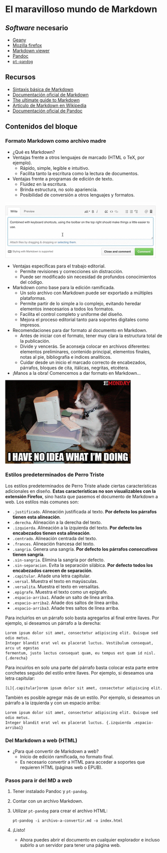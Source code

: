 # El maravilloso mundo de Markdown

## *Software* necesario

* [Geany](http://www.geany.org/)
* [Mozilla firefox](https://www.mozilla.org/en-US/firefox/new/)
* [Markdown viewer](https://addons.mozilla.org/en-US/firefox/addon/markdown-viewer/)
* [Pandoc](http://pandoc.org/)
* [`pt-pandog`](https://github.com/ColectivoPerroTriste/Herramientas/tree/master/Archivo-madre/1-Pandog)

## Recursos

* [Sintaxis básica de Markdown](https://github.com/adam-p/markdown-here/wiki/Markdown-Cheatsheet)
* [Documentación oficial de Markdown](https://daringfireball.net/projects/markdown/syntax)
* [The ultimate guide to Markdown](https://blog.ghost.org/markdown/)
* [Artículo de Markdown en Wikipedia](https://es.wikipedia.org/wiki/Markdown)
* [Documentación oficial de Pandoc](http://pandoc.org/getting-started.html)

## Contenidos del bloque

### Formato Markdown como archivo madre

* ¿Qué es Markdown?
* Ventajas frente a otros lenguajes de marcado (HTML o TeX, por ejemplo).
	* Rápido, simple, legible e intuitivo.
	* Facilita tanto la escritura como la lectura de documentos.
* Ventajas frente a programas de edición de texto.
	* Fluidez en la escritura.
	* Brinda estructura, no solo apariencia.
	* Posibilidad de conversión a otros lenguajes y formatos.

![](recursos/gif05-01.gif)
	
* Ventajas específicas para el trabajo editorial.
	* Permite revisiones y correcciones sin distracción.
	* Puede ser modificado sin necesidad de profundos conocimientos del código.
* Markdown como base para la edición ramificada.
	* Un solo archivo con Markdown puede ser exportado a múltiples plataformas.
	* Permite partir de lo simple a lo complejo, evitando heredar elementos innecesarios a todos los formatos.
	* Facilita el control completo y uniforme del diseño.
	* Mejora el proceso editorial tanto para soportes digitales como impresos.
* Recomendaciones para dar formato al documento en Markdown.
	* Antes de iniciar con el formato, tener muy clara la estructura total de la publicación.
	* Divide y vencerás. Se aconseja colocar en archivos diferentes: elementos preliminares, contenido principal, elementos finales, notas al pie, bibliografía e índices analíticos.
	* Cuidar desde un inicio el marcado correcto de encabezados, párrafos, bloques de cita, itálicas, negritas, etcétera.
* ¡Manos a la obra! Comencemos a dar formato en Markdown...

![](recursos/gif05-02.gif)

### Estilos predeterminados de Perro Triste

Los estilos predeterminados de Perro Triste añade ciertas características adicionales en diseño.
**Estas características no son visualizables con la extensión Firefox**, sino hasta que pasemos el
documento de Markdown a web. Los estilos más comunes son:

* `.justificado`. Alineación justificada al texto. **Por defecto los párrafos tienen esta alineación**.
* `.derecha`. Alineación a la derecha del texto.
* `.izquierda`. Alineación a la izquierda del texto. **Por defecto los encabezados tienen esta alineación**.
* `.centrado`. Alineación centrada del texto.
* `.frances`. Alineación francesa del texto.
* `.sangria`. Genera una sangría. **Por defecto los párrafos *consecutivos* tienen sangría**.
* `.sin-sangria`. Elimina la sangría por defecto.
* `.sin-separacion`. Evita la separación silábica. **Por defecto todos los encabezados carecen de separación**.
* `.capitular`. Añade una letra capitular.
* `.versal`. Muestra el texto en mayúsculas.
* `.versalita`. Muestra el texto en versalitas.
* `.epigrafe`. Muestra el texto como un epígrafe.
* `.espacio-arriba1`. Añade un salto de línea arriba.
* `.espacio-arriba2`. Añade dos saltos de línea arriba.
* `.espacio-arriba3`. Añade tres saltos de línea arriba.

Para incluirlos en un párrafo solo basta agregarlos al final entre llaves.
Por ejemplo, si deseamos un párrafo a la derecha:

```
Lorem ipsum dolor sit amet, consectetur adipiscing elit. Quisque sed odio metus. 
Integer blandit erat vel ex placerat luctus. Vestibulum consequat, arcu ut egestas 
fermentum, justo lectus consequat quam, eu tempus est quam id nisl. {.derecha}
```

Para incuirlos en solo una parte del párrafo basta colocar esta parte entre corchetes
seguido del estilo entre llaves. Por ejemplo, si deseamos una letra capitular:

```
[L]{.capitular}orem ipsum dolor sit amet, consectetur adipiscing elit.
```

También es posible agregar más de un estilo. Por ejemplo, si deseamos un párrafo
a la izquierda y con un espacio arriba:

```
Lorem ipsum dolor sit amet, consectetur adipiscing elit. Quisque sed odio metus. 
Integer blandit erat vel ex placerat luctus. {.izquierda .espacio-arriba1}
```

### Del Markdown a web (HTML)

* ¿Para qué convertir de Markdown a web?
	* Inicio de edición ramificada, no formato final.
	* Es necesario convertir a HTML para acceder a soportes que requieren HTML (páginas web o EPUB).

### Pasos para ir del MD a *web*

1. Tener instalado Pandoc y `pt-pandog`.
2. Contar con un archivo Markdown.
3. Utilizar `pt-pandog` para crear el archivo HTML:

    ```
    pt-pandog -i archivo-a-convertir.md -o index.html
    ```
    
8. ¡Listo!
	* Ahora puedes abrir el documento en cualquier explorador e incluso
	subirlo a un servidor para tener una página web.




